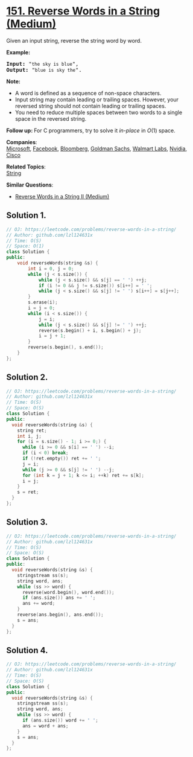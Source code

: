 # [151. Reverse Words in a String (Medium)](https://leetcode.com/problems/reverse-words-in-a-string/)

<p>Given an input string, reverse the string word by word.</p>

<p><strong>Example:&nbsp;&nbsp;</strong></p>

<pre><strong>Input:</strong> "<code>the sky is blue</code>",
<strong>Output:&nbsp;</strong>"<code>blue is sky the</code>".
</pre>

<p><strong>Note:</strong></p>

<ul>
	<li>A word is defined as a sequence of non-space characters.</li>
	<li>Input string may contain leading or trailing spaces. However, your reversed string should not contain leading or trailing spaces.</li>
	<li>You need to reduce multiple spaces between two words to a single space in the reversed string.</li>
</ul>

<p><strong>Follow up:&nbsp;</strong>For C programmers, try to solve it <em>in-place</em> in <em>O</em>(1) space.</p>


**Companies**:  
[Microsoft](https://leetcode.com/company/microsoft), [Facebook](https://leetcode.com/company/facebook), [Bloomberg](https://leetcode.com/company/bloomberg), [Goldman Sachs](https://leetcode.com/company/goldman-sachs), [Walmart Labs](https://leetcode.com/company/walmart-labs), [Nvidia](https://leetcode.com/company/nvidia), [Cisco](https://leetcode.com/company/cisco)

**Related Topics**:  
[String](https://leetcode.com/tag/string/)

**Similar Questions**:
* [Reverse Words in a String II (Medium)](https://leetcode.com/problems/reverse-words-in-a-string-ii/)

## Solution 1.

```cpp
// OJ: https://leetcode.com/problems/reverse-words-in-a-string/
// Author: github.com/lzl124631x
// Time: O(S)
// Space: O(1)
class Solution {
public:
    void reverseWords(string &s) {
        int i = 0, j = 0;
        while (j < s.size()) {
            while (j < s.size() && s[j] == ' ') ++j;
            if (i != 0 && j != s.size()) s[i++] = ' ';
            while (j < s.size() && s[j] != ' ') s[i++] = s[j++];
        }
        s.erase(i);
        i = j = 0;
        while (i < s.size()) {
            j = i;
            while (j < s.size() && s[j] != ' ') ++j;
            reverse(s.begin() + i, s.begin() + j);
            i = j + 1;
        }
        reverse(s.begin(), s.end());
    }
};
```

## Solution 2. 

```cpp
// OJ: https://leetcode.com/problems/reverse-words-in-a-string/
// Author: github.com/lzl124631x
// Time: O(S)
// Space: O(S)
class Solution {
public:
  void reverseWords(string &s) {
    string ret;
    int i, j;
    for (i = s.size() - 1; i >= 0;) {
      while (i >= 0 && s[i] == ' ') --i;
      if (i < 0) break;
      if (!ret.empty()) ret += ' ';
      j = i;
      while (j >= 0 && s[j] != ' ') --j;
      for (int k = j + 1; k <= i; ++k) ret += s[k];
      i = j;
    }
    s = ret;
  }
};
```

## Solution 3.

```cpp
// OJ: https://leetcode.com/problems/reverse-words-in-a-string/
// Author: github.com/lzl124631x
// Time: O(S)
// Space: O(S)
class Solution {
public:
  void reverseWords(string &s) {
    stringstream ss(s);
    string word, ans;
    while (ss >> word) {
      reverse(word.begin(), word.end());
      if (ans.size()) ans += ' ';
      ans += word;
    }
    reverse(ans.begin(), ans.end());
    s = ans;
  }
};
```

## Solution 4.

```cpp
// OJ: https://leetcode.com/problems/reverse-words-in-a-string/
// Author: github.com/lzl124631x
// Time: O(S)
// Space: O(S)
class Solution {
public:
  void reverseWords(string &s) {
    stringstream ss(s);
    string word, ans;
    while (ss >> word) {
      if (ans.size()) word += ' ';
      ans = word + ans;
    }
    s = ans;
  }
};
```